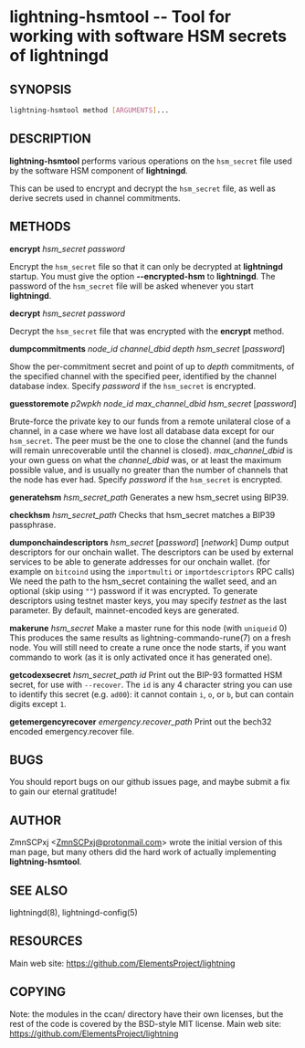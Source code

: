 lightning-hsmtool -- Tool for working with software HSM secrets of lightningd
=============================================================================

SYNOPSIS
--------
```bash
lightning-hsmtool method [ARGUMENTS]...
```

DESCRIPTION
-----------

**lightning-hsmtool** performs various operations on the `hsm_secret`
file used by the software HSM component of **lightningd**.

This can be used to encrypt and decrypt the `hsm_secret` file,
as well as derive secrets used in channel commitments.

METHODS
-------

**encrypt** *hsm\_secret* *password*

  Encrypt the `hsm_secret` file so that it can only be decrypted at
**lightningd** startup.
You must give the option **--encrypted-hsm** to **lightningd**.
The password of the `hsm_secret` file will be asked whenever you
start **lightningd**.

**decrypt** *hsm\_secret* *password*

  Decrypt the `hsm_secret` file that was encrypted with the **encrypt**
method.

**dumpcommitments** *node\_id* *channel\_dbid* *depth* *hsm\_secret* \[*password*\]

  Show the per-commitment secret and point of up to *depth* commitments,
of the specified channel with the specified peer,
identified by the channel database index.
Specify *password* if the `hsm_secret` is encrypted.

**guesstoremote** *p2wpkh* *node\_id* *max\_channel\_dbid* *hsm\_secret* \[*password*\]

  Brute-force the private key to our funds from a remote unilateral close
of a channel, in a case where we have lost all database data except for
our `hsm_secret`.
The peer must be the one to close the channel (and the funds will remain
unrecoverable until the channel is closed).
*max\_channel\_dbid* is your own guess on what the *channel\_dbid* was,
or at least the maximum possible value,
and is usually no greater than the number of channels that the node has
ever had.
Specify *password* if the `hsm_secret` is encrypted.

**generatehsm** *hsm\_secret\_path*
  Generates a new hsm\_secret using BIP39.

**checkhsm** *hsm\_secret\_path*
  Checks that hsm\_secret matches a BIP39 passphrase.

**dumponchaindescriptors** *hsm\_secret* \[*password*\] \[*network*\]
  Dump output descriptors for our onchain wallet.
The descriptors can be used by external services to be able to generate
addresses for our onchain wallet. (for example on `bitcoind` using the
`importmulti` or `importdescriptors` RPC calls)
We need the path to the hsm\_secret containing the wallet seed, and an optional
(skip using `""`) password if it was encrypted.
To generate descriptors using testnet master keys, you may specify *testnet* as
the last parameter. By default, mainnet-encoded keys are generated.

**makerune** *hsm\_secret*
  Make a master rune for this node (with `uniqueid` 0)
This produces the same results as lightning-commando-rune(7) on a fresh node.
You will still need to create a rune once the node starts, if you want commando to work (as it is only activated once it has generated one).

**getcodexsecret** *hsm\_secret\_path* *id*
  Print out the BIP-93 formatted HSM secret, for use with `--recover`.  The `id` is any 4 character string you can use to identify this secret (e.g. `ad00`): it cannot contain `i`, `o`, or `b`, but can contain digits except `1`.

**getemergencyrecover** *emergency.recover\_path*
  Print out the bech32 encoded emergency.recover file.

BUGS
----

You should report bugs on our github issues page, and maybe submit a fix
to gain our eternal gratitude!

AUTHOR
------
ZmnSCPxj <<ZmnSCPxj@protonmail.com>> wrote the initial version of
this man page, but many others did the hard work of actually implementing
**lightning-hsmtool**.

SEE ALSO
--------

lightningd(8), lightningd-config(5)

RESOURCES
---------

Main web site: <https://github.com/ElementsProject/lightning>

COPYING
-------

Note: the modules in the ccan/ directory have their own licenses, but
the rest of the code is covered by the BSD-style MIT license.
Main web site: <https://github.com/ElementsProject/lightning>


